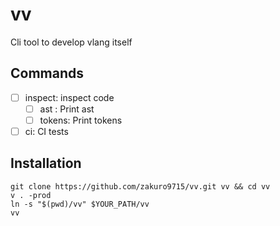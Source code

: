 # vv

Cli tool to develop vlang itself

## Commands

- [ ] inspect: inspect code
    - [ ] ast   : Print ast
    - [ ] tokens: Print tokens
- [ ] ci: CI tests

## Installation

```
git clone https://github.com/zakuro9715/vv.git vv && cd vv
v . -prod
ln -s "$(pwd)/vv" $YOUR_PATH/vv
vv
```
